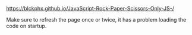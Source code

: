 https://blckphx.github.io/JavaScript-Rock-Paper-Scissors-Only-JS-/

Make sure to refresh the page once or twice, it has a problem loading the code on startup.
